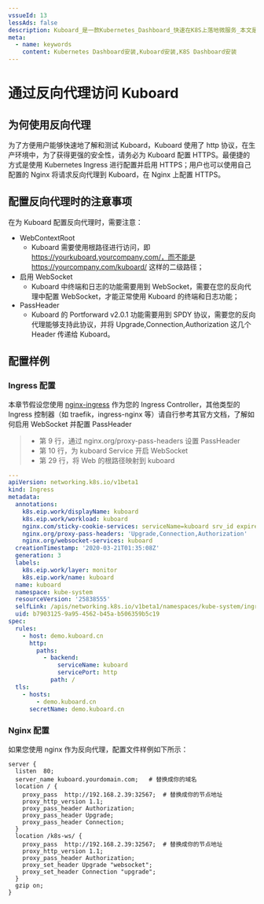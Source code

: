 ```yaml
---
vssueId: 13
lessAds: false
description: Kuboard_是一款Kubernetes_Dashboard_快速在K8S上落地微服务_本文是Kuboard的安装手册_包括安装Kuboard的前提条件_与Kubernetes的版本兼容性_安装步骤_以及完成安装后如何访问Kuboard界面。
meta:
  - name: keywords
    content: Kubernetes Dashboard安装,Kuboard安装,K8S Dashboard安装
---
```


# 通过反向代理访问 Kuboard

<AdSenseTitle/>

## 为何使用反向代理

为了方便用户能够快速地了解和测试 Kuboard，Kuboard 使用了 http 协议，在生产环境中，为了获得更强的安全性，请务必为 Kuboard 配置 HTTPS。最便捷的方式是使用 Kubernetes Ingress 进行配置并启用 HTTPS；用户也可以使用自己配置的 Nginx 将请求反向代理到 Kuboard，在 Nginx 上配置 HTTPS。

## 配置反向代理时的注意事项

在为 Kuboard 配置反向代理时，需要注意：
* WebContextRoot
  * Kuboard 需要使用根路径进行访问，即 https://yourkuboard.yourcompany.com/，而不能是 https://yourcompany.com/kuboard/ 这样的二级路径；
* 启用 WebSocket
  * Kuboard 中终端和日志的功能需要用到 WebSocket，需要在您的反向代理中配置 WebSocket，才能正常使用 Kuboard 的终端和日志功能；
* PassHeader
  * Kuboard 的 Portforward <Badge>v2.0.1</Badge> 功能需要用到 SPDY 协议，需要您的反向代理能够支持此协议，并将 Upgrade,Connection,Authorization 这几个 Header 传递给 Kuboard。

## 配置样例

### Ingress 配置

本章节假设您使用 [nginx-ingress](https://docs.nginx.com/nginx-ingress-controller/overview/) 作为您的 Ingress Controller，其他类型的 Ingress 控制器（如 traefik，ingress-nginx 等）请自行参考其官方文档，了解如何启用 WebSocket 并配置 PassHeader

> * 第 9 行，通过 nginx.org/proxy-pass-headers 设置 PassHeader
> * 第 10 行，为 kuboard Service 开启 WebSocket
> * 第 29 行，将 Web 的根路径映射到 kuboard

``` yaml {9,10,29}
---
apiVersion: networking.k8s.io/v1beta1
kind: Ingress
metadata:
  annotations:
    k8s.eip.work/displayName: kuboard
    k8s.eip.work/workload: kuboard
    nginx.com/sticky-cookie-services: serviceName=kuboard srv_id expires=1h path=/
    nginx.org/proxy-pass-headers: 'Upgrade,Connection,Authorization'
    nginx.org/websocket-services: kuboard
  creationTimestamp: '2020-03-21T01:35:08Z'
  generation: 3
  labels:
    k8s.eip.work/layer: monitor
    k8s.eip.work/name: kuboard
  name: kuboard
  namespace: kube-system
  resourceVersion: '25838555'
  selfLink: /apis/networking.k8s.io/v1beta1/namespaces/kube-system/ingresses/kuboard
  uid: b7903125-9a95-4562-b45a-b506359b5c19
spec:
  rules:
    - host: demo.kuboard.cn
      http:
        paths:
          - backend:
              serviceName: kuboard
              servicePort: http
            path: /
  tls:
    - hosts:
        - demo.kuboard.cn
      secretName: demo.kuboard.cn
```

### Nginx 配置

如果您使用 nginx 作为反向代理，配置文件样例如下所示：

``` nginx {7-9,14-16}
server {
  listen  80;
  server_name kuboard.yourdomain.com;   # 替换成你的域名
  location / {
    proxy_pass  http://192.168.2.39:32567;  # 替换成你的节点地址
    proxy_http_version 1.1;
    proxy_pass_header Authorization;
    proxy_pass_header Upgrade;
    proxy_pass_header Connection;
  }
  location /k8s-ws/ {
    proxy_pass  http://192.168.2.39:32567;  # 替换成你的节点地址
    proxy_http_version 1.1;
    proxy_pass_header Authorization;
    proxy_set_header Upgrade "websocket";
    proxy_set_header Connection "upgrade";
  }
  gzip on;
}
```

